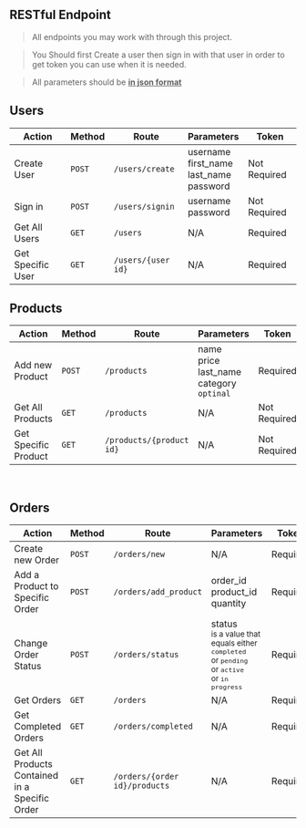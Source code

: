 ## RESTful Endpoint
> All endpoints you may work with through this project.

>You Should first Create a user then sign in with that user in order to get token you can use when it is needed.

> All parameters should be <u>**in json format**</u>

## Users

| Action | Method | Route | Parameters | Token|
| ------------- | ------------- | -------------| ------------- | ------ |
| Create User  | `POST`  | `/users/create` | username <br> first_name <br> last_name <br> password   | Not Required |
| Sign in  | `POST`  | `/users/signin` | username <br> password | Not Required |
| Get All Users  | `GET`  | `/users` | N/A | Required |
| Get Specific User | `GET`  | `/users/{user id}` | N/A | Required |

## Products

| Action | Method | Route | Parameters | Token|
| ------------- | ------------- | -------------| ------------- | ------ |
| Add new Product  | `POST`  | `/products` | name <br> price <br> last_name <br> category `optinal`  | Required |
| Get All Products  | `GET`  | `/products` | N/A | Not Required |
| Get Specific Product | `GET`  | `/products/{product id}` | N/A | Not Required |

<br>

## Orders

| Action | Method | Route | Parameters | Token|
| ------------- | ------------- | -------------| ------------- | ------ |
| Create new Order  | `POST`  | `/orders/new` | N/A  | Required |
| Add a Product to Specific Order  | `POST`  | `/orders/add_product` | order_id <br> product_id <br> quantity | Required |
| Change Order Status | `POST`  | `/orders/status` | status <br><small> is a value that equals either `completed` <br>or `pending` <br>or `active` <br>or `in progress`</small> | Required |
| Get Orders | `GET`  | `/orders` | N/A | Required |
| Get Completed Orders| `GET`  | `/orders/completed` | N/A | Required |
| Get All Products Contained in a Specific Order| `GET`  | `/orders/{order id}/products` | N/A | Required |
